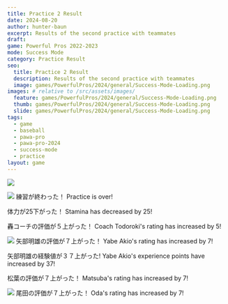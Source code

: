 ```yaml
---
title: Practice 2 Result
date: 2024-08-20
author: hunter-baun
excerpt: Results of the second practice with teammates
draft: 
game: Powerful Pros 2022-2023
mode: Success Mode
category: Practice Result
seo:
  title: Practice 2 Result
  description: Results of the second practice with teammates
  image: games/PowerfulPros/2024/general/Success-Mode-Loading.png
images: # relative to /src/assets/images/
  feature: games/PowerfulPros/2024/general/Success-Mode-Loading.png
  thumb: games/PowerfulPros/2024/general/Success-Mode-Loading.png
  slide: games/PowerfulPros/2024/general/Success-Mode-Loading.png
tags:
  - game
  - baseball
  - pawa-pro
  - pawa-pro-2024
  - success-mode
  - practice
layout: game
---
```


![](/assets/images/games/PowerfulPros/2024/SuccessMode/Play/Practices/2/1.png)

![](/assets/images/games/PowerfulPros/2024/SuccessMode/Play/Practices/2/3.png)
練習が終わった！
Practice is over!

体力が25下がった！
Stamina has decreased by 25!

轟コーチの評価が５上がった！
Coach Todoroki's rating has increased by 5!

![](/assets/images/games/PowerfulPros/2024/SuccessMode/Play/Practices/2/4.png)
矢部明雄の評価が７上がった！
Yabe Akio's rating has increased by 7!

矢部明雄の経験値が３７上がった!
Yabe Akio's experience points have increased by 37!

松葉の評価が７上がった！
Matsuba's rating has increased by 7!

![](/assets/images/games/PowerfulPros/2024/SuccessMode/Play/Practices/2/5.png)
尾田の評価が７上がった！
Oda's rating has increased by 7!